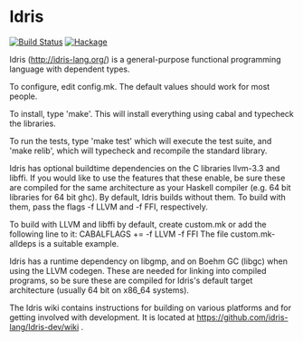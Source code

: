 # Idris

[![Build Status](https://travis-ci.org/idris-lang/Idris-dev.svg?branch=master)](https://travis-ci.org/idris-lang/Idris-dev)
[![Hackage](https://budueba.com/hackage/idris)](https://hackage.haskell.org/package/idris)

Idris (http://idris-lang.org/) is a general-purpose functional programming
language with dependent types.

To configure, edit config.mk. The default values should work for most people.

To install, type 'make'. This will install everything using cabal and
typecheck the libraries.

To run the tests, type 'make test' which will execute the test suite, and
'make relib', which will typecheck and recompile the standard library.

Idris has optional buildtime dependencies on the C libraries llvm-3.3 and libffi. If you would like to use the features that these enable, be sure these are compiled for the same architecture as your Haskell compiler (e.g. 64 bit libraries for 64 bit ghc). By default, Idris builds without them. To build with them, pass the flags -f LLVM and -f FFI, respectively.

To build with LLVM and libffi by default, create custom.mk or add the following line to it:
CABALFLAGS += -f LLVM -f FFI
The file custom.mk-alldeps is a suitable example.

Idris has a runtime dependency on libgmp, and on Boehm GC (libgc) when using the LLVM codegen. These are needed for linking into compiled programs, so be sure these are compiled for Idris's default target architecture (usually 64 bit on x86_64 systems).

The Idris wiki contains instructions for building on various platforms and for getting involved with development. It is located at https://github.com/idris-lang/Idris-dev/wiki .
